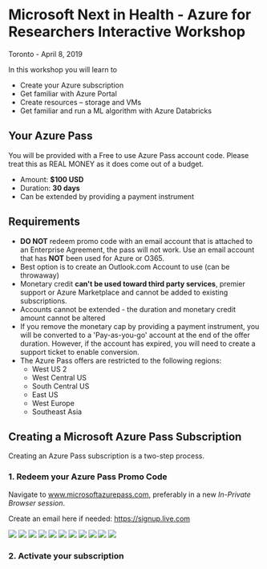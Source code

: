 # Microsoft Next in Health - Azure for Researchers Interactive Workshop 
Toronto - April 8, 2019 

In this workshop you will learn to 
* Create your Azure subscription 
* Get familiar with Azure Portal 
* Create resources – storage and VMs
* Get familiar and run a ML algorithm with Azure Databricks

## Your Azure Pass
You will be provided with a Free to use Azure Pass account code. Please treat this as REAL MONEY as it does come out of a budget.
* Amount: **$100 USD**
* Duration: **30 days**
* Can be extended by providing a payment instrument 
 
## Requirements
* **DO NOT** redeem promo code with an email account that is attached to an Enterprise Agreement, the pass will not work. Use an email account that has **NOT** been used for Azure or O365.
* Best option is to create an Outlook.com Account to use (can be throwaway)
* Monetary credit **can't be used toward third party services**, premier support or Azure Marketplace and cannot be added to existing subscriptions. 
* Accounts cannot be extended - the duration and monetary credit amount cannot be altered
* If you remove the monetary cap by providing a payment instrument, you will be converted to a 'Pay-as-you-go' account at the end of the offer duration. However, if the account has expired, you will need to create a support ticket to enable conversion.
* The Azure Pass offers are restricted to the following regions: 
  * West US 2 
  * West Central US
  * South Central US
  * East US 
  * West Europe
  * Southeast Asia

## Creating a Microsoft Azure Pass Subscription
Creating an Azure Pass subscription is a two-step process.
### 1. Redeem your Azure Pass Promo Code
Navigate to www.microsoftazurepass.com, preferably in a new _In-Private Browser session_.

Create an email here if needed: https://signup.live.com 

<img src="ReadmeImages/Redeem1.png">

<img src="ReadmeImages/Redeem2.png">

<img src="ReadmeImages/Redeem3.png">

<img src="ReadmeImages/Redeem4.png">

<img src="ReadmeImages/Redeem5.png">

<img src="ReadmeImages/Redeem6.png">

<img src="ReadmeImages/Redeem7.png">

<img src="ReadmeImages/Redeem8.png">

<img src="ReadmeImages/Redeem9.png">

<img src="ReadmeImages/Redeem10.png">

<img src="ReadmeImages/Redeem11.png">

### 2. Activate your subscription

